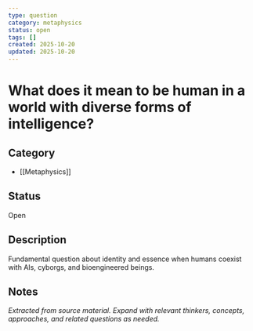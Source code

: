 ```yaml
---
type: question
category: metaphysics
status: open
tags: []
created: 2025-10-20
updated: 2025-10-20
---
```


# What does it mean to be human in a world with diverse forms of intelligence?

## Category

- [[Metaphysics]]

## Status

Open

## Description

Fundamental question about identity and essence when humans coexist with AIs, cyborgs, and bioengineered beings.

## Notes

*Extracted from source material. Expand with relevant thinkers, concepts, approaches, and related questions as needed.*
